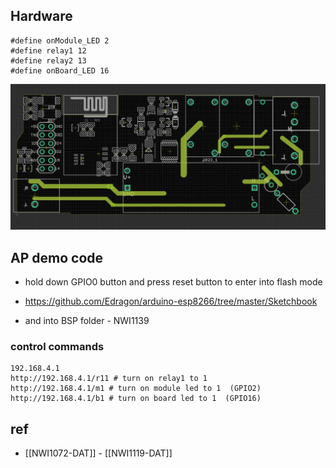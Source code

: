 

## Hardware 

    #define onModule_LED 2
    #define relay1 12
    #define relay2 13
    #define onBoard_LED 16

![](36-17-17-31-03-2023.png)


## AP demo code 

- hold down GPIO0 button and press reset button to enter into flash mode 


- https://github.com/Edragon/arduino-esp8266/tree/master/Sketchbook
- and into BSP folder - NWI1139

### control commands 

    192.168.4.1
    http://192.168.4.1/r11 # turn on relay1 to 1 
    http://192.168.4.1/m1 # turn on module led to 1  (GPIO2)
    http://192.168.4.1/b1 # turn on board led to 1  (GPIO16)


## ref 

- [[NWI1072-DAT]] - [[NWI1119-DAT]]